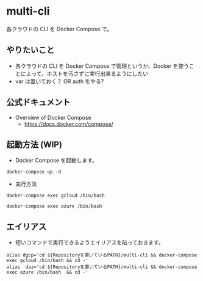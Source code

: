 # multi-cli

各クラウドの CLI を Docker Compose で。

## やりたいこと

+ 各クラウドの CLI を Docker Compose で管理というか、Docker を使うことによって、ホストを汚さずに実行出来るようにしたい
+ var は置いておく？ OR auth をやる?

## 公式ドキュメント

+ Overview of Docker Compose
  + https://docs.docker.com/compose/

## 起動方法 (WIP)

+ Docker Compose を起動します。

```
docker-compose up -d
```

+ 実行方法

```
docker-compose exec gcloud /bin/bash
```
```
docker-compose exec azure /bin/bash
```

## エイリアス

+ 短いコマンドで実行できるようエイリアスを貼っておきます。

```
alias dgcp='cd ${Repositoryを置いているPATH}/multi-cli && docker-compose exec gcloud /bin/bash && cd -' 
alias  daz='cd ${Repositoryを置いているPATH}/multi-cli && docker-compose exec azure /bin/bash  && cd -' 
```
